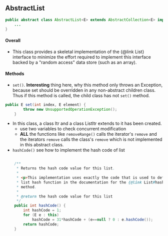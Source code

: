 ## AbstractList

```java
public abstract class AbstractList<E> extends AbstractCollection<E> implements List<E> {
    ...
}
```


#### Overall
- This class provides a skeletal implementation of the {@link List} interface to minimize the effort required to implement this interface backed by a "random access" data store (such as an array).

#### Methods 
- `set()`. **Interesting** thing here, why this method only throws an Exception, because set should be overridden in any non-abstract children class. Thus if this method is called, the child class has not `set()` method.
```java
public E set(int index, E element) {
        throw new UnsupportedOperationException();
    }
```
- In this class, a class Itr and a class ListItr extends to it has been created.
    + use two variables to check concurrent modification
    + **ALL** the functions like `removeRange()` calls the iterator's `remove` and the iterators `remove` calls the class's `remove` which is not implemented in this abstract class.
- `hashCode()` see how to implement the hash code of list
```java

    /**
     * Returns the hash code value for this list.
     *
     * <p>This implementation uses exactly the code that is used to define the
     * list hash function in the documentation for the {@link List#hashCode}
     * method.
     *
     * @return the hash code value for this list
     */
    public int hashCode() {
        int hashCode = 1;
        for (E e : this)
            hashCode = 31*hashCode + (e==null ? 0 : e.hashCode());
        return hashCode;
    }
```
